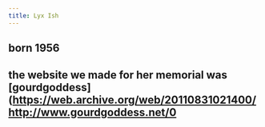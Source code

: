 ```yaml
---
title: Lyx Ish
---
```


## born 1956
## the website we made for her memorial was [gourdgoddess](https://web.archive.org/web/20110831021400/http://www.gourdgoddess.net/0
